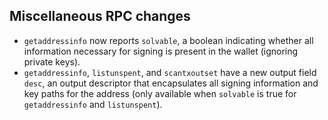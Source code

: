 Miscellaneous RPC changes
------------

- `getaddressinfo` now reports `solvable`, a boolean indicating whether all information necessary for signing is present in the wallet (ignoring private keys).
- `getaddressinfo`, `listunspent`, and `scantxoutset` have a new output field `desc`, an output descriptor that encapsulates all signing information and key paths for the address (only available when `solvable` is true for `getaddressinfo` and `listunspent`).
